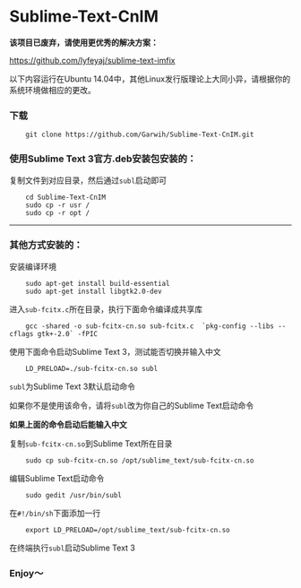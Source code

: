 Sublime-Text-CnIM
=================
**该项目已废弃，请使用更优秀的解决方案：**

https://github.com/lyfeyaj/sublime-text-imfix


以下内容运行在Ubuntu 14.04中，其他Linux发行版理论上大同小异，请根据你的系统环境做相应的更改。

### 下载
```Shell
    git clone https://github.com/Garwih/Sublime-Text-CnIM.git
```
### 使用Sublime Text 3官方.deb安装包安装的：
复制文件到对应目录，然后通过`subl`启动即可
```Shell
    cd Sublime-Text-CnIM
    sudo cp -r usr /
    sudo cp -r opt /
```
----------
### 其他方式安装的：

安装编译环境
```Shell
    sudo apt-get install build-essential
    sudo apt-get install libgtk2.0-dev
```
进入`sub-fcitx.c`所在目录，执行下面命令编译成共享库
```Shell
    gcc -shared -o sub-fcitx-cn.so sub-fcitx.c  `pkg-config --libs --cflags gtk+-2.0` -fPIC
```
使用下面命令启动Sublime Text 3，测试能否切换并输入中文
```Shell
    LD_PRELOAD=./sub-fcitx-cn.so subl
```
`subl`为Sublime Text 3默认启动命令

如果你不是使用该命令，请将`subl`改为你自己的Sublime Text启动命令

**如果上面的命令启动后能输入中文**

复制`sub-fcitx-cn.so`到Sublime Text所在目录
```Shell
    sudo cp sub-fcitx-cn.so /opt/sublime_text/sub-fcitx-cn.so
```
编辑Sublime Text启动命令
```Shell
    sudo gedit /usr/bin/subl
```
在`#!/bin/sh`下面添加一行
```Shell
    export LD_PRELOAD=/opt/sublime_text/sub-fcitx-cn.so
```
在终端执行`subl`启动Sublime Text 3

### Enjoy～
